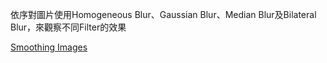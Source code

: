 依序對圖片使用Homogeneous Blur、Gaussian Blur、Median Blur及Bilateral Blur，來觀察不同Filter的效果

[Smoothing Images](https://docs.opencv.org/2.4/doc/tutorials/imgproc/gausian_median_blur_bilateral_filter/gausian_median_blur_bilateral_filter.html)

